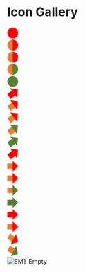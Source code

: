 <html>
<head>
  <title>Public Icon Gallery</title>
</head>
<body>
  <h1>Icon Gallery</h1>
  
<div>
<img src="https://github.com/DBPFC/dbpfc.github.io/raw/main/R0_Dot_Icon_0.6cm.png" alt="R0_Dot_Icon_0.6cm" width = "25px" height="25px">
<br>
<img src="https://github.com/DBPFC/dbpfc.github.io/raw/main/AR0_Dot_Icon_0.6cm.png" alt="AR0_Dot_Icon_0.6cm" width = "25px" height="25px">
<br>
<img src="https://github.com/DBPFC/dbpfc.github.io/raw/main/AR0_Dot_Icon_0.6cm.png" alt="AR0_Dot_Icon_0.6cm" width = "25px" height="25px">
<br>
<img src="https://github.com/DBPFC/dbpfc.github.io/raw/main/AG0_Dot_Icon_0.6cm.png" alt="AG0_Dot_Icon_0.6cm" width = "25px" height="25px">
<br>
<img src="https://github.com/DBPFC/dbpfc.github.io/raw/main/G0_Dot_Icon_0.6cm.png" alt="G0_Dot_Icon_0.6cm" width = "25px" height="25px">
<br>
<img src="https://github.com/DBPFC/dbpfc.github.io/raw/main/R2_Arrow_Improved.png" alt="R2_Arrow_Improved" width = "25px" height="25px">
<br>
<img src="https://github.com/DBPFC/dbpfc.github.io/raw/main/AR2_Arrow_Improved.png" alt="AR2_Arrow_Improved" width = "25px" height="25px">
<br>
<img src="https://github.com/DBPFC/dbpfc.github.io/raw/main/AR2_Arrow_Improved.png" alt="AR2_Arrow_Improved" width = "25px" height="25px">
<br>
<img src="https://github.com/DBPFC/dbpfc.github.io/raw/main/AG2_Arrow_Improved.png" alt="AG2_Arrow_Improved" width = "25px" height="25px">
<br>
<img src="https://github.com/DBPFC/dbpfc.github.io/raw/main/G2_Arrow_Improved.png" alt="G2_Arrow_Improved" width = "25px" height="25px">
<br>
<img src="https://github.com/DBPFC/dbpfc.github.io/raw/main/R2_Arrow_Improved.png" alt="R2_Arrow_Improved" width = "25px" height="25px">
<br>
<img src="https://github.com/DBPFC/dbpfc.github.io/raw/main/AR3_Arrow_NoChange.png" alt="AR3_Arrow_NoChange" width = "25px" height="25px">
<br>
<img src="https://github.com/DBPFC/dbpfc.github.io/raw/main/AR3_Arrow_NoChange.png" alt="AR3_Arrow_NoChange" width = "25px" height="25px">
<br>
<img src="https://github.com/DBPFC/dbpfc.github.io/raw/main/AG3_Arrow_NoChange.png" alt="AG3_Arrow_NoChange" width = "25px" height="25px">
<br>
<img src="https://github.com/DBPFC/dbpfc.github.io/raw/main/G3_Arrow_NoChange.png" alt="G3_Arrow_NoChange" width = "25px" height="25px">
<br>
<img src="https://github.com/DBPFC/dbpfc.github.io/raw/main/R3_Arrow_NoChange.png" alt="R3_Arrow_NoChange" width = "25px" height="25px">
<br>
<img src="https://github.com/DBPFC/dbpfc.github.io/raw/main/AR3_Arrow_NoChange.png" alt="AR3_Arrow_NoChange" width = "25px" height="25px">
<br>
<img src="https://github.com/DBPFC/dbpfc.github.io/raw/main/AR4_Arrow_Diminished.png" alt="AR4_Arrow_Diminished" width = "25px" height="25px">
<br>
<img src="https://github.com/DBPFC/dbpfc.github.io/raw/main/AG4_Arrow_Diminished.png" alt="AG4_Arrow_Diminished" width = "25px" height="25px">
<br>
<img src="https://github.com/DBPFC/dbpfc.github.io/raw/main/EM1_EMPTY.png" alt="EM1_Empty" width = "25px" height="25px">
</div>
</body>
</html>
